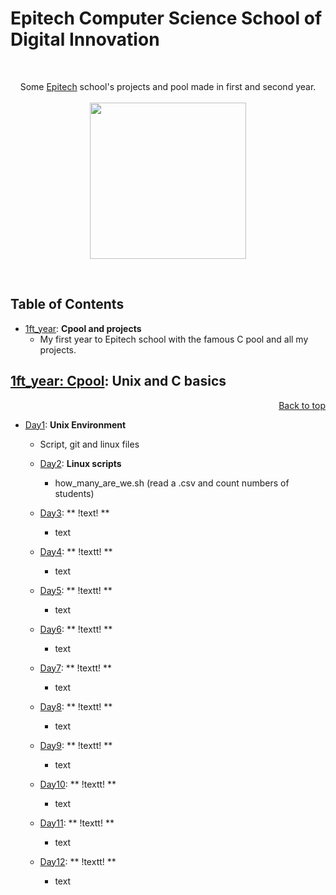 # Epitech Computer Science School of Digital Innovation
<br/>
<p align="center">
Some <a href="http://www.epitech.eu">Epitech</a> school's projects and pool made in first and second year.
<br/><br/>
<img src="https://upload.wikimedia.org/wikipedia/commons/thumb/2/2d/Epitech.png/1598px-Epitech.png" width="250">
</p>
<br/>

<a name="top"></a>

## Table of Contents 
- [1ft_year](#1ft_year): **Cpool and projects**
    - My first year to Epitech school with the famous C pool and all my projects.

<a name="1ft_year"></a>

## [1ft_year: Cpool](./1ft_year/Cpool_2018): **Unix and C basics**
<p align="right"><a href="#top">Back to top</a></p>

- [Day1](./1ft_year/Cpool_2018/Day01): **Unix Environment**
     - Script, git and linux files
  
  - [Day2](./1ft_year/Cpool_2018/Day02): **Linux scripts**
     - how_many_are_we.sh (read a .csv and count numbers of students)
     
  - [Day3](./1ft_year/Cpool_2018/Day03): ** !text! **
     - text
   
  - [Day4](./1ft_year/Cpool_2018/Day04): ** !textt! **
     - text
 
  - [Day5](./1ft_year/Cpool_2018/Day05): ** !textt! **
     - text
     
  - [Day6](./1ft_year/Cpool_2018/Day06): ** !textt! **
     - text
     
  - [Day7](./1ft_year/Cpool_2018/Day07): ** !textt! **
     - text  
     
  - [Day8](./1ft_year/Cpool_2018/Day08): ** !textt! **
     - text
 
  - [Day9](./1ft_year/Cpool_2018/Day09): ** !textt! **
     - text
 
  - [Day10](./1ft_year/Cpool_2018/Day10): ** !textt! **
     - text
     
  - [Day11](./1ft_year/Cpool_2018/Day11): ** !textt! **
     - text

  - [Day12](./1ft_year/Cpool_2018/Day12): ** !textt! **
     - text
